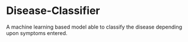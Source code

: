 # Disease-Classifier
A machine learning based model able to classify the disease depending upon symptoms entered.
